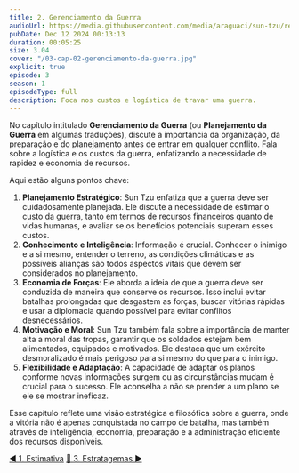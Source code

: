 ```yaml
---
title: 2. Gerenciamento da Guerra
audioUrl: https://media.githubusercontent.com/media/araguaci/sun-tzu/refs/heads/main/public/audio/03-cap-02-gerenciamento-da-guerra.mp3
pubDate: Dec 12 2024 00:13:13
duration: 00:05:25
size: 3.04
cover: "/03-cap-02-gerenciamento-da-guerra.jpg"
explicit: true
episode: 3
season: 1
episodeType: full
description: Foca nos custos e logística de travar uma guerra.
---
```


No capítulo intitulado **Gerenciamento da Guerra** (ou **Planejamento da Guerra** em algumas traduções), discute a importância da organização, da preparação e do planejamento antes de entrar em qualquer conflito. Fala sobre a logística e os custos da guerra, enfatizando a necessidade de rapidez e economia de recursos.

Aqui estão alguns pontos chave:

1. **Planejamento Estratégico**: Sun Tzu enfatiza que a guerra deve ser cuidadosamente planejada. Ele discute a necessidade de estimar o custo da guerra, tanto em termos de recursos financeiros quanto de vidas humanas, e avaliar se os benefícios potenciais superam esses custos.
2. **Conhecimento e Inteligência**: Informação é crucial. Conhecer o inimigo e a si mesmo, entender o terreno, as condições climáticas e as possíveis alianças são todos aspectos vitais que devem ser considerados no planejamento.
3. **Economia de Forças**: Ele aborda a ideia de que a guerra deve ser conduzida de maneira que conserve os recursos. Isso inclui evitar batalhas prolongadas que desgastem as forças, buscar vitórias rápidas e usar a diplomacia quando possível para evitar conflitos desnecessários.
4. **Motivação e Moral**: Sun Tzu também fala sobre a importância de manter alta a moral das tropas, garantir que os soldados estejam bem alimentados, equipados e motivados. Ele destaca que um exército desmoralizado é mais perigoso para si mesmo do que para o inimigo.
5. **Flexibilidade e Adaptação**: A capacidade de adaptar os planos conforme novas informações surgem ou as circunstâncias mudam é crucial para o sucesso. Ele aconselha a não se prender a um plano se ele se mostrar ineficaz.

Esse capítulo reflete uma visão estratégica e filosófica sobre a guerra, onde a vitória não é apenas conquistada no campo de batalha, mas também através de inteligência, economia, preparação e a administração eficiente dos recursos disponíveis.

<div class="text-center mt-16">
  <a class="btn btn-accent mt-9" href="/episode/post02">◀️ 1. Estimativa</a>
  <a class="btn btn-accent mt-9" href="#top" title="top"> 🔼 </a>
  <a class="btn btn-accent mt-9" href="/episode/post04">3. Estratagemas ▶️</a>
</div>